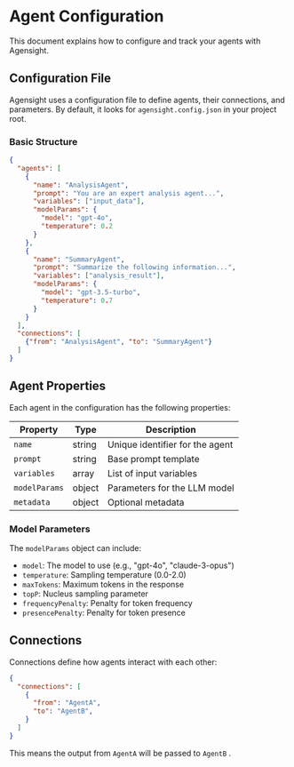 # Agent Configuration

This document explains how to configure and track your agents with Agensight.

## Configuration File

Agensight uses a configuration file to define agents, their connections, and parameters. By default, it looks for `agensight.config.json` in your project root.

### Basic Structure

```json
{
  "agents": [
    {
      "name": "AnalysisAgent",
      "prompt": "You are an expert analysis agent...",
      "variables": ["input_data"],
      "modelParams": {
        "model": "gpt-4o",
        "temperature": 0.2
      }
    },
    {
      "name": "SummaryAgent",
      "prompt": "Summarize the following information...",
      "variables": ["analysis_result"],
      "modelParams": {
        "model": "gpt-3.5-turbo",
        "temperature": 0.7
      }
    }
  ],
  "connections": [
    {"from": "AnalysisAgent", "to": "SummaryAgent"}
  ]
}
```

## Agent Properties

Each agent in the configuration has the following properties:

| Property | Type | Description |
|----------|------|-------------|
| `name` | string | Unique identifier for the agent |
| `prompt` | string | Base prompt template |
| `variables` | array | List of input variables |
| `modelParams` | object | Parameters for the LLM model |
| `metadata` | object | Optional metadata |

### Model Parameters

The `modelParams` object can include:

- `model`: The model to use (e.g., "gpt-4o", "claude-3-opus")
- `temperature`: Sampling temperature (0.0-2.0)
- `maxTokens`: Maximum tokens in the response
- `topP`: Nucleus sampling parameter
- `frequencyPenalty`: Penalty for token frequency
- `presencePenalty`: Penalty for token presence

## Connections

Connections define how agents interact with each other:

```json
{
  "connections": [
    {
      "from": "AgentA",
      "to": "AgentB",
    }
  ]
}

```

This means the output from `AgentA` will be passed to `AgentB` .

```
